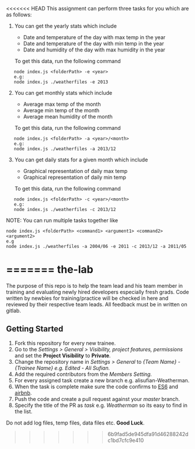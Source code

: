 <<<<<<< HEAD
This assignment can perform three tasks for you which are as follows:

1. You can get the yearly stats which include

   - Date and temperature of the day with max temp in the year
   - Date and temperature of the day with min temp in the year
   - Date and humidity of the day with max humidity in the year

   To get this data, run the following command

```
   node index.js <folderPath> -e <year>
   e.g:
   node index.js ./weatherfiles -e 2013
```

2. You can get monthly stats which include

   - Average max temp of the month
   - Average min temp of the month
   - Average mean humidity of the month

   To get this data, run the following command

```
   node index.js <folderPath> -a <year>/<month>
   e.g:
   node index.js ./weatherfiles -a 2013/12
```

3. You can get daily stats for a given month which include

   - Graphical representation of daily max temp
   - Graphical representation of daily min temp

   To get this data, run the following command

```
   node index.js <folderPath> -c <year>/<month>
   e.g:
   node index.js ./weatherfiles -c 2013/12
```

NOTE:
You can run multiple tasks together like

    node index.js <folderPath> <command1> <argument1> <command2> <argument2>
    e.g
    node index.js ./weatherfiles -a 2004/06 -e 2011 -c 2013/12 -a 2011/05
=======
the-lab
=======
The purpose of this repo is to help the team lead and his team member in training and evaluating newly hired developers especially fresh grads. Code written by newbies for training/practice will be checked in here and reviewed by their respective team leads. All feedback must be in written on gitlab.

## Getting Started

1. Fork this repository for every new trainee.
2. Go to the <em>Settings > General > Visibility, project features, permissions</em> and set the **Project Visibility** to **Private**.
3. Change the repository name in <em>Settings > General</em> to <em>{Team Name} - {Trainee Name} e.g. Edited - Ali Sufian.</em>
4. Add the required contributors from the <em>Members Setting.</em>
5. For every assigned task create a new branch e.g. alisufian-Weatherman.
6. When the task is complete make sure the code confirms to [ES6](http://es6-features.org) and [airbnb](https://github.com/airbnb/javascript).
7. Push the code and create a pull request against your *master* branch.
8. Specify the title of the PR as *task* e.g. *Weatherman* so its easy to find in the list.

Do not add log files, temp files, data files etc.
**Good Luck**.
>>>>>>> 6b9fad5de945dfa91d46288242dc1bd7cfc9e410
